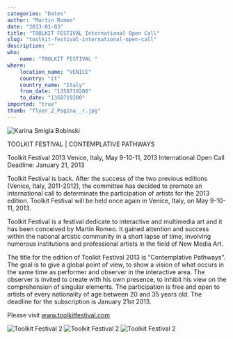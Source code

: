 ```yaml
---
categories: "Dates"
author: "Martin Romeo"
date: "2013-01-03"
title: "TOOLKIT FESTIVAL International Open Call"
slug: "toolkit-festival-international-open-call"
description: ""
who: 
    name: "TOOLKIT FESTIVAL "
where: 
    location_name: "VENICE"
    country: "it"
    country_name: "Italy"
    from_date: "1358719200"
    to_date: "1358719200"
imported: "true"
thumb: "flyer_2_Pagina__r.jpg"
---
```



![Karina Smigla Bobinski](flyer_2_Pagina__r.jpg) 


TOOLKIT FESTIVAL | CONTEMPLATIVE PATHWAYS

Toolkit Festival 2013
Venice, Italy, May 9-10-11, 2013
International Open Call
Deadline: January 21, 2013

Toolkit Festival is back. After the success of the two previous editions (Venice, Italy, 2011-2012), the committee has decided to promote an international call to determinate the participation of artists for the 2013 edition. Toolkit Festival will be held once again in Venice, Italy, on May 9-10-11, 2013.

Toolkit Festival is a festival dedicate to interactive and multimedia art and it has been conceived by Martin Romeo. It gained attention and success within the national artistic community in a short lapse of time, involving numerous institutions and professional artists in the field of New Media Art.

The title for the edition of Toolkit Festival 2013 is “Contemplative Pathways”. The goal is to give a global point of view, to show a vision of what occurs in the same time as performer and observer in the interactive area. The observer is invited to create with his own presence, to inhibit his view on the comprehension of singular elements.
The participation is free and open to artists of every nationality of age between 20 and 35 years old. The deadline for the subscription is January 21st 2013.

Please visit www.toolkitfestival.com


![Toolkit Festival 2](IMG_6942.jpg) 
![Toolkit Festival 2](P5049438.jpg) 
![Toolkit Festival 2](People_JessicaT_r.jpg) 












